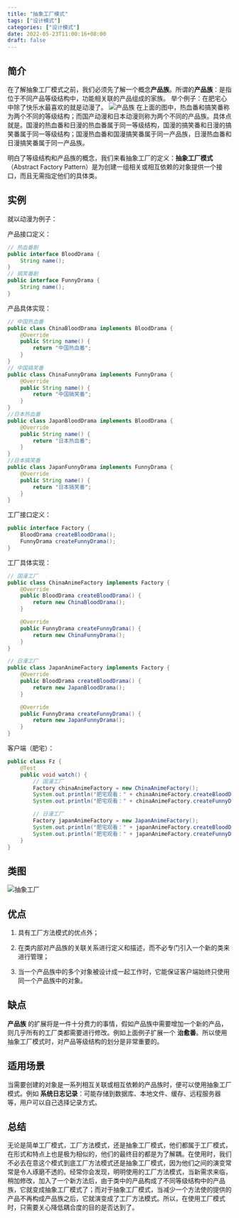 ```yaml
---
title: "抽象工厂模式"
tags: ["设计模式"]
categories: ["设计模式"]
date: 2022-05-23T11:00:16+08:00
draft: false
---
```



## 简介

在了解抽象工厂模式之前，我们必须先了解一个概念**产品族**。所谓的**产品族**：是指位于不同产品等级结构中，功能相关联的产品组成的家族。
举个例子：在肥宅心中除了快乐水最喜欢的就是动漫了。
![产品族](https://user-gold-cdn.xitu.io/2019/2/27/1692c8fd079d79e0?w=671&h=383&f=png&s=9601)
在上面的图中，热血番和搞笑番称为两个不同的等级结构；而国产动漫和日本动漫则称为两个不同的产品族。具体点就是。国漫的热血番和日漫的热血番属于同一等级结构，国漫的搞笑番和日漫的搞笑番属于同一等级结构；国漫热血番和国漫搞笑番属于同一产品族，日漫热血番和日漫搞笑番属于同一产品族。

 明白了等级结构和产品族的概念，我们来看抽象工厂的定义：**抽象工厂模式**（Abstract Factory Pattern）是为创建一组相关或相互依赖的对象提供一个接口，而且无需指定他们的具体类。

## 实例

就以动漫为例子：

产品接口定义：

```java
// 热血番剧
public interface BloodDrama {
    String name();
}
// 搞笑番剧
public interface FunnyDrama {
    String name();
}
```

产品具体实现：

```java
// 中国热血番
public class ChinaBloodDrama implements BloodDrama {
    @Override
    public String name() {
        return "中国热血番";
    }
}
// 中国搞笑番
public class ChinaFunnyDrama implements FunnyDrama {
    @Override
    public String name() {
        return "中国搞笑番";
    }
}
//日本热血番
public class JapanBloodDrama implements BloodDrama {
    @Override
    public String name() {
        return "日本热血番";
    }
}
//日本搞笑番
public class JapanFunnyDrama implements FunnyDrama {
    @Override
    public String name() {
        return "日本搞笑番";
    }
}
```

工厂接口定义：

```java
public interface Factory {
    BloodDrama createBloodDrama();
    FunnyDrama createFunnyDrama();
}
```

工厂具体实现：

```java
// 国漫工厂
public class ChinaAnimeFactory implements Factory {
    @Override
    public BloodDrama createBloodDrama() {
        return new ChinaBloodDrama();
    }

    @Override
    public FunnyDrama createFunnyDrama() {
        return new ChinaFunnyDrama();
    }
}

// 日漫工厂
public class JapanAnimeFactory implements Factory {
    @Override
    public BloodDrama createBloodDrama() {
        return new JapanBloodDrama();
    }

    @Override
    public FunnyDrama createFunnyDrama() {
        return new JapanFunnyDrama();
    }
}
```

客户端（肥宅）：

```java
public class Fz {
    @Test
    public void watch() {
        // 国漫工厂
        Factory chinaAnimeFactory = new ChinaAnimeFactory();
        System.out.println("肥宅观看：" + chinaAnimeFactory.createBloodDrama().name());
        System.out.println("肥宅观看：" + chinaAnimeFactory.createFunnyDrama().name());

        // 日漫工厂
        Factory japanAnimeFactory = new JapanAnimeFactory();
        System.out.println("肥宅观看：" + japanAnimeFactory.createBloodDrama().name());
        System.out.println("肥宅观看：" + japanAnimeFactory.createFunnyDrama().name());
    }
}
```

## 类图

![抽象工厂](https://user-gold-cdn.xitu.io/2019/2/27/1692c9e23c4be696?w=1000&h=518&f=png&s=64810)

## 优点

1. 具有工厂方法模式的优点外；

2. 在类内部对产品族的关联关系进行定义和描述，而不必专门引入一个新的类来进行管理；

3. 当一个产品族中的多个对象被设计成一起工作时，它能保证客户端始终只使用同一个产品族中的对象。

## 缺点

**产品族** 的扩展将是一件十分费力的事情，假如产品族中需要增加一个新的产品，则几乎所有的工厂类都需要进行修改。例如上面例子扩展一个 **治愈番**。所以使用抽象工厂模式时，对产品等级结构的划分是非常重要的。

## 适用场景

当需要创建的对象是一系列相互关联或相互依赖的产品族时，便可以使用抽象工厂模式。例如 **系统日志记录**：可能存储到数据库、本地文件、缓存、远程服务器等，用户可以自己选择记录方式。

## 总结

无论是简单工厂模式，工厂方法模式，还是抽象工厂模式，他们都属于工厂模式，在形式和特点上也是极为相似的，他们的最终目的都是为了解耦。在使用时，我们不必去在意这个模式到底工厂方法模式还是抽象工厂模式，因为他们之间的演变常常是令人琢磨不透的。经常你会发现，明明使用的工厂方法模式，当新需求来临，稍加修改，加入了一个新方法后，由于类中的产品构成了不同等级结构中的产品族，它就变成抽象工厂模式了；而对于抽象工厂模式，当减少一个方法使的提供的产品不再构成产品族之后，它就演变成了工厂方法模式。所以，在使用工厂模式时，只需要关心降低耦合度的目的是否达到了。
